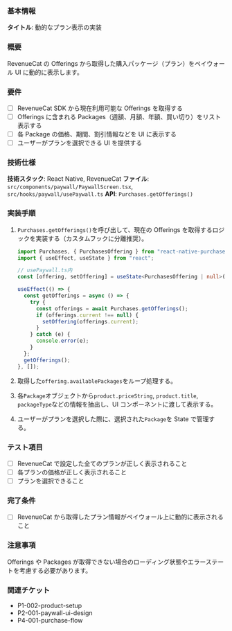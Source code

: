 ### 基本情報

**タイトル**: 動的なプラン表示の実装

### 概要

RevenueCat の Offerings から取得した購入パッケージ（プラン）をペイウォール UI に動的に表示します。

### 要件

- [ ] RevenueCat SDK から現在利用可能な Offerings を取得する
- [ ] Offerings に含まれる Packages（週額、月額、年額、買い切り）をリスト表示する
- [ ] 各 Package の価格、期間、割引情報などを UI に表示する
- [ ] ユーザーがプランを選択できる UI を提供する

### 技術仕様

**技術スタック**: React Native, RevenueCat
**ファイル**: `src/components/paywall/PaywallScreen.tsx`, `src/hooks/paywall/usePaywall.ts`
**API**: `Purchases.getOfferings()`

### 実装手順

1. `Purchases.getOfferings()`を呼び出して、現在の Offerings を取得するロジックを実装する（カスタムフックに分離推奨）。

   ```typescript
   import Purchases, { PurchasesOffering } from "react-native-purchases";
   import { useEffect, useState } from "react";

   // usePaywall.ts内
   const [offering, setOffering] = useState<PurchasesOffering | null>(null);

   useEffect(() => {
     const getOfferings = async () => {
       try {
         const offerings = await Purchases.getOfferings();
         if (offerings.current !== null) {
           setOffering(offerings.current);
         }
       } catch (e) {
         console.error(e);
       }
     };
     getOfferings();
   }, []);
   ```

2. 取得した`offering.availablePackages`をループ処理する。
3. 各`Package`オブジェクトから`product.priceString`, `product.title`, `packageType`などの情報を抽出し、UI コンポーネントに渡して表示する。
4. ユーザーがプランを選択した際に、選択された`Package`を State で管理する。

### テスト項目

- [ ] RevenueCat で設定した全てのプランが正しく表示されること
- [ ] 各プランの価格が正しく表示されること
- [ ] プランを選択できること

### 完了条件

- [ ] RevenueCat から取得したプラン情報がペイウォール上に動的に表示されること

### 注意事項

Offerings や Packages が取得できない場合のローディング状態やエラーステートを考慮する必要があります。

### 関連チケット

- P1-002-product-setup
- P2-001-paywall-ui-design
- P4-001-purchase-flow
